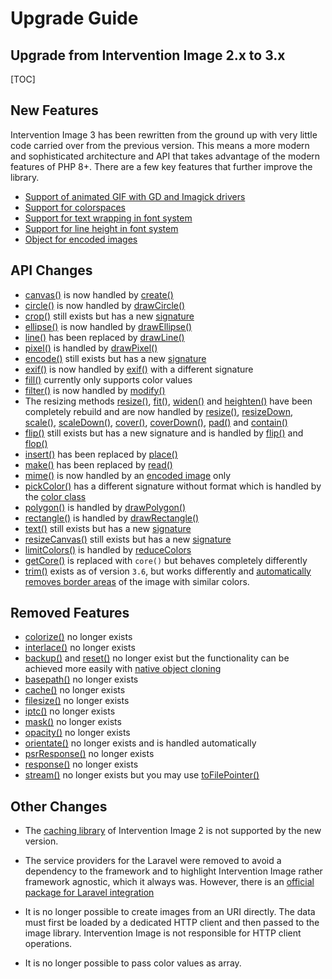 # Upgrade Guide
## Upgrade from Intervention Image 2.x to 3.x

[TOC]

## New Features

Intervention Image 3 has been rewritten from the ground up with very little code carried
over from the previous version. This means a more modern and sophisticated
architecture and API that takes advantage of the modern features of PHP 8+.
There are a few key features that further improve the library.

- [Support of animated GIF with GD and Imagick drivers](/v3/basics/instantiation#creating-animations)
- [Support for colorspaces](/v3/basics/meta-information)
- [Support for text wrapping in font system](/v3/modifying/text-fonts)
- [Support for line height in font system](/v3/modifying/text-fonts)
- [Object for encoded images](/v3/basics/image-output#handling-of-encoded-image-data)

## API Changes

- [canvas()](/v2/api/canvas) is now handled by [create()](/v3/basics/instantiation#creating-new-images)
- [circle()](/v2/api/circle) is now handled by [drawCircle()](/v3/modifying/drawing#drawing-a-circle)
- [crop()](/v2/api/crop) still exists but has a new [signature](/v3/modifying/resizing#crop-image)
- [ellipse()](/v2/api/ellipse) is now handled by [drawEllipse()](/v3/modifying/drawing#drawing-ellipses)
- [line()](/v2/api/line) has been replaced by [drawLine()](/v3/modifying/drawing#drawing-a-line)
- [pixel()](/v2/api/pixel) is handled by [drawPixel()](/v3/modifying/drawing#drawing-a-pixel)
- [encode()](/v2/api/encode) still exists but has a new [signature](/v3/basics/image-output#encoding-images)
- [exif()](/v2/api/exif) is now handled by [exif()](/v3/basics/meta-information#exif-information) with a different signature
- [fill()](/v3/modifying/effects#fill-image-with-color) currently only supports color values
- [filter()](/v2/api/filter) is now handled by [modify()](/v3/modifying/custom-modifiers)
- The resizing methods [resize()](/v2/api/resize), [fit()](/v2/api/fit), [widen()](/v2/api/widen) and [heighten()](/v2/api/heighten) have been completely rebuild and are now handled by [resize()](/v3/modifying/resizing), [resizeDown](/v3/modifying/resizing), [scale()](/v3/modifying/resizing), [scaleDown()](/v3/modifying/resizing), [cover()](/v3/modifying/resizing), [coverDown()](/v3/modifying/resizing), [pad()](/v3/modifying/resizing) and [contain()](/v3/modifying/resizing)
- [flip()](/v2/api/flip) still exists but has a new signature and is handled by [flip()](/v3/modifying/effects#mirror-image-horizontally) and [flop()](/v3/modifying/effects#mirror-image-vertically)
- [insert()](/v2/api/insert) has been replaced by [place()](/v3/modifying/inserting)
- [make()](/v2/api/make) has been replaced by [read()](/v3/basics/instantiation#reading-image-sources)
- [mime()](/v2/api/make) is now handled by an [encoded image](/v3/basics/image-output#handling-of-encoded-image-data) only
- [pickColor()](/v2/api/pick-color) has a different signature without format which is handled by the [color class](/v3/basics/meta-information#reading-colors-of-certain-pixels)
- [polygon()](/v2/api/polygon) is handled by [drawPolygon()](/v3/modifying/drawing#drawing-a-polygon)
- [rectangle()](/v2/api/rectangle) is handled by [drawRectangle()](/v3/modifying/drawing#drawing-a-rectangle)
- [text()](/v2/api/text) still exists but has a new [signature](/v3/modifying/text-fonts)
- [resizeCanvas()](/v2/api/resize-canvas) still exists but has a new [signature](/v3/modifying/resizing)
- [limitColors()](/v2/api/limit-colors) is handled by [reduceColors](/v3/modifying/effects)
- [getCore()](/v2/api/get-core) is replaced with `core()` but behaves completely differently
- [trim()](/v2/api/trim) exists as of version `3.6`, but works differently and [automatically removes border areas](/v3/modifying/resizing#trim-image) of the image with similar colors.

## Removed Features

- [colorize()](/v2/api/colorize) no longer exists
- [interlace()](/v2/api/interlace) no longer exists
- [backup()](/v2/api/backup) and [reset()](/v2/api/reset) no longer exist but the functionality can be achieved more easily with [native object cloning](https://www.php.net/manual/en/language.oop5.cloning.php)
- [basepath()](/v2/api/base-path) no longer exists
- [cache()](/v2/api/cache) no longer exists
- [filesize()](/v2/api/filesize) no longer exists
- [iptc()](/v2/api/iptc) no longer exists
- [mask()](/v2/api/mask) no longer exists
- [opacity()](/v2/api/opacity) no longer exists
- [orientate()](/v2/api/orientate) no longer exists and is handled automatically
- [psrResponse()](/v2/api/psr-response) no longer exists
- [response()](/v2/api/response) no longer exists
- [stream()](/v2/api/stream) no longer exists but you may use [toFilePointer()](/v3/basics/image-output#transform-encoded-image-to-file-pointer)

## Other Changes

- The [caching library](https://packagist.org/packages/intervention/imagecache)
  of Intervention Image 2 is not supported by the new version. 

- The service providers for the Laravel were removed to avoid a dependency to
  the framework and to highlight Intervention Image rather framework agnostic,
  which it always was. However, there is an [official package for Laravel integration](https://github.com/Intervention/image-laravel)

- It is no longer possible to create images from an URI directly. The data must
  first be loaded by a dedicated HTTP client and then passed to the image
  library. Intervention Image is not responsible for HTTP client operations.

- It is no longer possible to pass color values as array.
